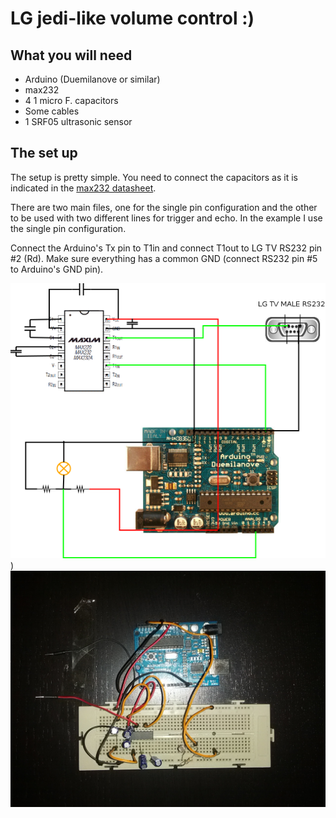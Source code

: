 # LG jedi-like volume control :)

## What you will need
* Arduino (Duemilanove or similar)
* max232
* 4 1 micro F. capacitors
* Some cables
* 1 SRF05 ultrasonic sensor

## The set up
The setup is pretty simple. You need to connect the capacitors as it is
indicated in the [max232 datasheet](http://datasheets.maximintegrated.com/en/ds/MAX220-MAX249.pdf).

There are two main files, one for the single pin configuration and the other
to be used with two different lines for trigger and echo. In the example I use
the single pin configuration.

Connect the Arduino's Tx pin to T1in and connect T1out to LG TV RS232 pin
#2 (Rd). Make sure everything has a common GND (connect RS232 pin #5 to
Arduino's GND pin).

![schematics](https://github.com/fernape/arduino-projects/blob/master/digital/lg_intelligent_sensor/LG-intelligent-sensor.png))
![real connection](https://github.com/fernape/arduino-projects/blob/master/digital/lg_intelligent_sensor/shot.jpg)
